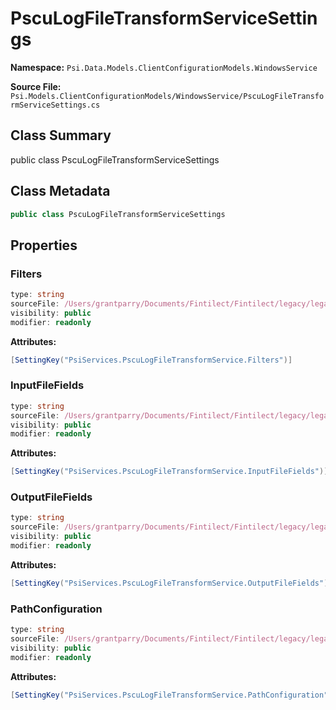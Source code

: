 # PscuLogFileTransformServiceSettings

**Namespace:** `Psi.Data.Models.ClientConfigurationModels.WindowsService`

**Source File:** `Psi.Models.ClientConfigurationModels/WindowsService/PscuLogFileTransformServiceSettings.cs`

## Class Summary

public class PscuLogFileTransformServiceSettings

## Class Metadata

```typescript
public class PscuLogFileTransformServiceSettings
```

## Properties

### Filters

```typescript
type: string
sourceFile: /Users/grantparry/Documents/Fintilect/Fintilect/legacy/legacy-apis/Psi.Models.ClientConfigurationModels/WindowsService/PscuLogFileTransformServiceSettings.cs
visibility: public
modifier: readonly
```

**Attributes:**
```csharp
[SettingKey("PsiServices.PscuLogFileTransformService.Filters")]
```

### InputFileFields

```typescript
type: string
sourceFile: /Users/grantparry/Documents/Fintilect/Fintilect/legacy/legacy-apis/Psi.Models.ClientConfigurationModels/WindowsService/PscuLogFileTransformServiceSettings.cs
visibility: public
modifier: readonly
```

**Attributes:**
```csharp
[SettingKey("PsiServices.PscuLogFileTransformService.InputFileFields")]
```

### OutputFileFields

```typescript
type: string
sourceFile: /Users/grantparry/Documents/Fintilect/Fintilect/legacy/legacy-apis/Psi.Models.ClientConfigurationModels/WindowsService/PscuLogFileTransformServiceSettings.cs
visibility: public
modifier: readonly
```

**Attributes:**
```csharp
[SettingKey("PsiServices.PscuLogFileTransformService.OutputFileFields")]
```

### PathConfiguration

```typescript
type: string
sourceFile: /Users/grantparry/Documents/Fintilect/Fintilect/legacy/legacy-apis/Psi.Models.ClientConfigurationModels/WindowsService/PscuLogFileTransformServiceSettings.cs
visibility: public
modifier: readonly
```

**Attributes:**
```csharp
[SettingKey("PsiServices.PscuLogFileTransformService.PathConfiguration")]
```
